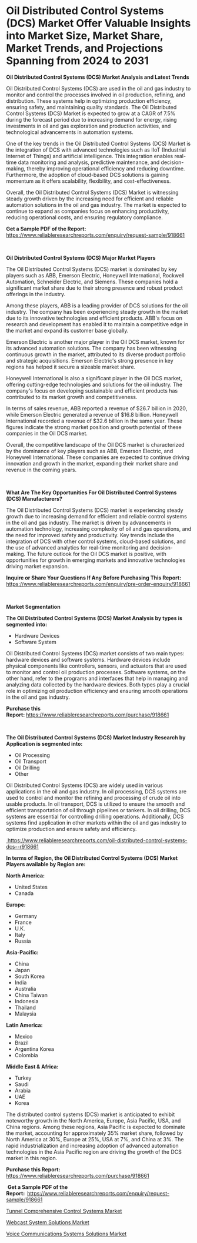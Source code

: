 <p><h1>Oil Distributed Control Systems (DCS) Market Offer Valuable Insights into Market Size, Market Share, Market Trends, and Projections Spanning from 2024 to 2031</h1></p><p><strong>Oil Distributed Control Systems (DCS) Market Analysis and Latest Trends</strong></p>
<p><p>Oil Distributed Control Systems (DCS) are used in the oil and gas industry to monitor and control the processes involved in oil production, refining, and distribution. These systems help in optimizing production efficiency, ensuring safety, and maintaining quality standards. The Oil Distributed Control Systems (DCS) Market is expected to grow at a CAGR of 7.5% during the forecast period due to increasing demand for energy, rising investments in oil and gas exploration and production activities, and technological advancements in automation systems.</p><p>One of the key trends in the Oil Distributed Control Systems (DCS) Market is the integration of DCS with advanced technologies such as IIoT (Industrial Internet of Things) and artificial intelligence. This integration enables real-time data monitoring and analysis, predictive maintenance, and decision-making, thereby improving operational efficiency and reducing downtime. Furthermore, the adoption of cloud-based DCS solutions is gaining momentum as it offers scalability, flexibility, and cost-effectiveness.</p><p>Overall, the Oil Distributed Control Systems (DCS) Market is witnessing steady growth driven by the increasing need for efficient and reliable automation solutions in the oil and gas industry. The market is expected to continue to expand as companies focus on enhancing productivity, reducing operational costs, and ensuring regulatory compliance.</p></p>
<p><strong>Get a Sample PDF of the Report:&nbsp;</strong> <a href="https://www.reliableresearchreports.com/enquiry/request-sample/918661">https://www.reliableresearchreports.com/enquiry/request-sample/918661</a></p>
<p>&nbsp;</p>
<p><strong>Oil Distributed Control Systems (DCS) Major Market Players</strong></p>
<p><p>The Oil Distributed Control Systems (DCS) market is dominated by key players such as ABB, Emerson Electric, Honeywell International, Rockwell Automation, Schneider Electric, and Siemens. These companies hold a significant market share due to their strong presence and robust product offerings in the industry.</p><p>Among these players, ABB is a leading provider of DCS solutions for the oil industry. The company has been experiencing steady growth in the market due to its innovative technologies and efficient products. ABB's focus on research and development has enabled it to maintain a competitive edge in the market and expand its customer base globally.</p><p>Emerson Electric is another major player in the Oil DCS market, known for its advanced automation solutions. The company has been witnessing continuous growth in the market, attributed to its diverse product portfolio and strategic acquisitions. Emerson Electric's strong presence in key regions has helped it secure a sizeable market share.</p><p>Honeywell International is also a significant player in the Oil DCS market, offering cutting-edge technologies and solutions for the oil industry. The company's focus on developing sustainable and efficient products has contributed to its market growth and competitiveness.</p><p>In terms of sales revenue, ABB reported a revenue of $26.7 billion in 2020, while Emerson Electric generated a revenue of $16.8 billion. Honeywell International recorded a revenue of $32.6 billion in the same year. These figures indicate the strong market position and growth potential of these companies in the Oil DCS market.</p><p>Overall, the competitive landscape of the Oil DCS market is characterized by the dominance of key players such as ABB, Emerson Electric, and Honeywell International. These companies are expected to continue driving innovation and growth in the market, expanding their market share and revenue in the coming years.</p></p>
<p>&nbsp;</p>
<p><strong>What Are The Key Opportunities For Oil Distributed Control Systems (DCS) Manufacturers?</strong></p>
<p><p>The Oil Distributed Control Systems (DCS) market is experiencing steady growth due to increasing demand for efficient and reliable control systems in the oil and gas industry. The market is driven by advancements in automation technology, increasing complexity of oil and gas operations, and the need for improved safety and productivity. Key trends include the integration of DCS with other control systems, cloud-based solutions, and the use of advanced analytics for real-time monitoring and decision-making. The future outlook for the Oil DCS market is positive, with opportunities for growth in emerging markets and innovative technologies driving market expansion.</p></p>
<p><strong>Inquire or Share Your Questions If Any Before Purchasing This Report:</strong> <a href="https://www.reliableresearchreports.com/enquiry/pre-order-enquiry/918661">https://www.reliableresearchreports.com/enquiry/pre-order-enquiry/918661</a></p>
<p>&nbsp;</p>
<p><strong>Market Segmentation</strong></p>
<p><strong>The Oil Distributed Control Systems (DCS) Market Analysis by types is segmented into:</strong></p>
<p><ul><li>Hardware Devices</li><li>Software System</li></ul></p>
<p><p>Oil Distributed Control Systems (DCS) market consists of two main types: hardware devices and software systems. Hardware devices include physical components like controllers, sensors, and actuators that are used to monitor and control oil production processes. Software systems, on the other hand, refer to the programs and interfaces that help in managing and analyzing data collected by the hardware devices. Both types play a crucial role in optimizing oil production efficiency and ensuring smooth operations in the oil and gas industry.</p></p>
<p><strong>Purchase this Report:&nbsp;</strong><a href="https://www.reliableresearchreports.com/purchase/918661">https://www.reliableresearchreports.com/purchase/918661</a></p>
<p>&nbsp;</p>
<p><strong>The Oil Distributed Control Systems (DCS) Market Industry Research by Application is segmented into:</strong></p>
<p><ul><li>Oil Processing</li><li>Oil Transport</li><li>Oil Drilling</li><li>Other</li></ul></p>
<p><p>Oil Distributed Control Systems (DCS) are widely used in various applications in the oil and gas industry. In oil processing, DCS systems are used to control and monitor the refining and processing of crude oil into usable products. In oil transport, DCS is utilized to ensure the smooth and efficient transportation of oil through pipelines or tankers. In oil drilling, DCS systems are essential for controlling drilling operations. Additionally, DCS systems find application in other markets within the oil and gas industry to optimize production and ensure safety and efficiency.</p></p>
<p><a href="https://www.reliableresearchreports.com/oil-distributed-control-systems-dcs--r918661">&nbsp;https://www.reliableresearchreports.com/oil-distributed-control-systems-dcs--r918661</a></p>
<p><strong>In terms of Region, the Oil Distributed Control Systems (DCS) Market Players available by Region are:</strong></p>
<p>
    <p> <strong> North America: </strong>
        <ul>
            <li>United States</li>
            <li>Canada</li>
        </ul>
        </p> 
    <p> <strong> Europe: </strong>
        <ul>
            <li>Germany</li>
            <li>France</li>
            <li>U.K.</li>
            <li>Italy</li>
            <li>Russia</li>
        </ul>
        </p> 
    <p> <strong> Asia-Pacific: </strong>
        <ul>
            <li>China</li>
            <li>Japan</li>
            <li>South Korea</li>
            <li>India</li>
            <li>Australia</li>
            <li>China Taiwan</li>
            <li>Indonesia</li>
            <li>Thailand</li>
            <li>Malaysia</li>
        </ul>
        </p> 
    <p> <strong> Latin America: </strong>
        <ul>
            <li>Mexico</li>
            <li>Brazil</li>
            <li>Argentina Korea</li>
            <li>Colombia</li>
        </ul>
        </p> 
    <p> <strong> Middle East & Africa: </strong>
        <ul>
            <li>Turkey</li>
            <li>Saudi</li>
            <li>Arabia</li>
            <li>UAE</li>
            <li>Korea</li>
        </ul>
    </p>
    </p>
<p><p>The distributed control systems (DCS) market is anticipated to exhibit noteworthy growth in the North America, Europe, Asia Pacific, USA, and China regions. Among these regions, Asia Pacific is expected to dominate the market, accounting for approximately 35% market share, followed by North America at 30%, Europe at 25%, USA at 7%, and China at 3%. The rapid industrialization and increasing adoption of advanced automation technologies in the Asia Pacific region are driving the growth of the DCS market in this region.</p></p>
<p><strong>Purchase this Report: </strong><a href="https://www.reliableresearchreports.com/purchase/918661">https://www.reliableresearchreports.com/purchase/918661</a></p>
<p>&nbsp;<strong>Get a Sample PDF of the Report:&nbsp;&nbsp;</strong><a href="https://www.reliableresearchreports.com/enquiry/request-sample/918661">https://www.reliableresearchreports.com/enquiry/request-sample/918661</a></p>
<p><strong></strong></p>
<p><p><a href="https://github.com/joannesouthgate/Market-Research-Report-List-4/blob/main/tunnel-comprehensive-control-systems-market.md">Tunnel Comprehensive Control Systems Market</a></p><p><a href="https://github.com/sofayahoo2023/Market-Research-Report-List-5/blob/main/webcast-system-solutions-market.md">Webcast System Solutions Market</a></p><p><a href="https://github.com/wwwkeltoum/Market-Research-Report-List-4/blob/main/voice-communications-systems-solutions-market.md">Voice Communications Systems Solutions Market</a></p></p>